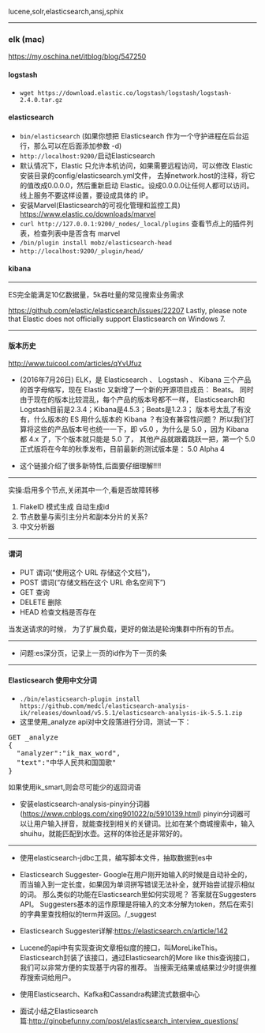 lucene,solr,elasticsearch,ansj,sphix


---

### elk (mac)
<https://my.oschina.net/itblog/blog/547250>

#### logstash
+ `wget https://download.elastic.co/logstash/logstash/logstash-2.4.0.tar.gz`



    
#### elasticsearch
+ `bin/elasticsearch` (如果你想把 Elasticsearch 作为一个守护进程在后台运行，那么可以在后面添加参数 -d)
+ `http://localhost:9200/`启动Elasticsearch
+ 默认情况下，Elastic 只允许本机访问，如果需要远程访问，可以修改 Elastic 安装目录的config/elasticsearch.yml文件，
去掉network.host的注释，将它的值改成0.0.0.0，然后重新启动 Elastic。设成0.0.0.0让任何人都可以访问。线上服务不要这样设置，要设成具体的 IP。
+ 安装Marvel(Elasticsearch的可视化管理和监控工具) <https://www.elastic.co/downloads/marvel>
+ `curl http://127.0.0.1:9200/_nodes/_local/plugins`  查看节点上的插件列表，检查列表中是否含有 marvel
+ `/bin/plugin install mobz/elasticsearch-head`
+ `http://localhost:9200/_plugin/head/`

#### kibana


---
ES完全能满足10亿数据量，5k吞吐量的常见搜索业务需求

<https://github.com/elastic/elasticsearch/issues/22207>
Lastly, please note that Elastic does not officially support Elasticsearch on Windows 7.




---

#### 版本历史
<http://www.tuicool.com/articles/qYvUfuz>

+ (2016年7月26日) ELK，是 Elasticsearch 、 Logstash 、 Kibana 三个产品的首字母缩写，现在 Elastic 又新增了一个新的开源项目成员： Beats。
同时由于现在的版本比较混乱，每个产品的版本号都不一样， Elasticsearch和Logstash目前是2.3.4；Kibana是4.5.3；Beats是1.2.3；
版本号太乱了有没有，什么版本的 ES 用什么版本的 Kibana ？有没有兼容性问题？
所以我们打算将这些的产品版本号也统一一下，即 v5.0 ，为什么是 5.0 ，因为 Kibana 都 4.x 了，下个版本就只能是 5.0 了，
其他产品就跟着跳跃一把，第一个 5.0 正式版将在今年的秋季发布，目前最新的测试版本是： 5.0 Alpha 4

+ 这个链接介绍了很多新特性,后面要仔细理解!!!!

---

实操:启用多个节点,关闭其中一个,看是否故障转移

1. FlakeID 模式生成 自动生成id
2. 节点数量与索引主分片和副本分片的关系?
3. 中文分析器




---

#### 谓词
+ PUT 谓词(“使用这个 URL 存储这个文档”)， 
+ POST 谓词(“存储文档在这个 URL 命名空间下”)
+ GET 查询
+ DELETE 删除
+ HEAD 检查文档是否存在

当发送请求的时候， 为了扩展负载，更好的做法是轮询集群中所有的节点。

---

+ 问题:es深分页，记录上一页的id作为下一页的条

---

####  Elasticsearch 使用中文分词
+ `./bin/elasticsearch-plugin install https://github.com/medcl/elasticsearch-analysis-ik/releases/download/v5.5.1/elasticsearch-analysis-ik-5.5.1.zip`
+ 这里使用_analyze api对中文段落进行分词，测试一下： 

<pre>
GET _analyze
{
  "analyzer":"ik_max_word",
  "text":"中华人民共和国国歌"
}
</pre>

如果使用ik_smart,则会尽可能少的返回词语

+ 安装elasticsearch-analysis-pinyin分词器 (<https://www.cnblogs.com/xing901022/p/5910139.html>)
  pinyin分词器可以让用户输入拼音，就能查找到相关的关键词。比如在某个商城搜索中，输入shuihu，就能匹配到水壶。这样的体验还是非常好的。

---

+ 使用elasticsearch-jdbc工具，编写脚本文件，抽取数据到es中
+ Elasticsearch Suggester- Google在用户刚开始输入的时候是自动补全的，而当输入到一定长度，如果因为单词拼写错误无法补全，就开始尝试提示相似的词。
那么类似的功能在Elasticsearch里如何实现呢？ 答案就在Suggesters API。 Suggesters基本的运作原理是将输入的文本分解为token，然后在索引的字典里查找相似的term并返回。/_suggest 
+ Elasticsearch Suggester详解:<https://elasticsearch.cn/article/142>
+ Lucene的api中有实现查询文章相似度的接口，叫MoreLikeThis。Elasticsearch封装了该接口，通过Elasticsearch的More like this查询接口，我们可以非常方便的实现基于内容的推荐。
当搜索无结果或结果过少时提供推荐搜索词给用户。                     
                           

+ 使用Elasticsearch、Kafka和Cassandra构建流式数据中心

+ 面试小结之Elasticsearch篇:<http://ginobefunny.com/post/elasticsearch_interview_questions/>


